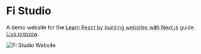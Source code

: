 # Fi Studio

A demo website for the [Learn React by building websites with Next.js](https://reacttricks.com/learn-react-by-building-websites-with-next) guide. [Live preview](https://fistudio.now.sh).

![Fi Studio Website](https://reacttricks.com/static/images/fistudio.png)
